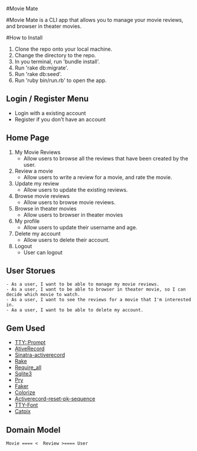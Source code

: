 #Movie Mate

#Movie Mate is a CLI app that allows you to manage your movie reviews, and browser in theater movies.

#How to Install
1. Clone the repo onto your local machine.
2. Change the directory to the repo.
3. In you terminal, run 'bundle install'.
4. Run 'rake db:migrate'.
5. Run 'rake db:seed'.
6. Run 'ruby bin/run.rb' to open the app.

## Login / Register Menu
- Login with a existing account
- Register if you don't have an account

## Home Page
1. My Movie Reviews 
	- Allow users to browse all the reviews that have been created by the user.
2. Review a movie
	- Allow users to write a review for a movie, and rate the movie. 
3. Update my review
	- Allow users to update the existing reviews.
4. Browse movie reviews
	- Allow users to browse movie reviews.
5. Browse in theater movies
	- Allow users to browser in theater movies 
6. My profile
	- Allow users to update their username and age. 
7. Delete my account
	- Allow users to delete their account.
7. Logout
	- User can logout

## 	User Storues
	- As a user, I want to be able to manage my movie reviews.
	- As a user, I want to be able to browser in theater movie, so I can decide which movie to watch.
	- As a user, I want to see the reviews for a movie that I'm interested in.
	- Aa a user, I want to be able to delete my account.

## Gem Used
  - [TTY::Prompt](https://github.com/piotrmurach/tty-prompt)
  - [AtiveRecord](https://github.com/rails/rails)
  - [Sinatra-activerecord](https://github.com/sinatra-activerecord/sinatra-activerecord)
  - [Rake](https://github.com/ruby/rake)
  - [Require_all](https://github.com/jarmo/require_all)
  - [Sqlite3](https://github.com/mackyle/sqlite)
  - [Pry](https://github.com/pry/pry)
  - [Faker](https://github.com/faker-ruby/faker)
  - [Colorize](https://github.com/fazibear/colorize)
  - [Activerecord-reset-pk-sequence](https://github.com/rails/rails/tree/master/activerecord)
  - [TTY-Font](https://github.com/piotrmurach/tty-font)
  - [Catpix](https://github.com/pazdera/catpix)

## Domain Model
	Movie ==== <  Review >==== User





